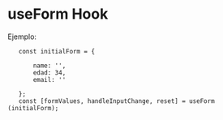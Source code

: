 # useForm Hook   



Ejemplo: 

``` 
   const initialForm = {

       name: '',
       edad: 34,
       email: ''

   };
   const [formValues, handleInputChange, reset] = useForm (initialForm);

```
